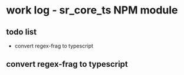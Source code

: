 # work log - sr_core_ts NPM module

## todo list
* convert regex-frag to typescript

## convert regex-frag to typescript
